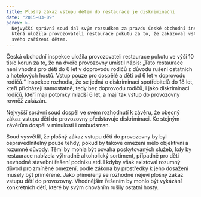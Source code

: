 ```yaml
---
title: Plošný zákaz vstupu dětem do restaurace je diskriminační
date: "2015-03-09"
perex: >-
  Nejvyšší správní soud dal svým rozsudkem za pravdu České obchodní inspekci,
  která uložila provozovateli restaurace pokutu za to, že zakazoval vstup do
  svého zařízení dětem.
---
```




Česká obchodní inspekce uložila provozovateli restaurace pokutu ve výši 10 tisíc korun za to, že na dveře provozovny umístil nápis: „Tato restaurace není vhodná pro děti do 6 let v doprovodu rodičů z důvodu rušení ostatních a hotelových hostů. Vstup pouze pro dospělé a děti od 6 let v doprovodu rodičů.“ Inspekce rozhodla, že se jedná o diskriminaci spotřebitelů do 18 let, kteří přicházejí samostatně, tedy bez doprovodu rodičů, i jako diskriminaci rodičů, kteří mají potomky mladší 6 let, a mají tak vstup do provozovny rovněž zakázán.



Nejvyšší správní soud dospěl ve svém rozhodnutí k závěru, že obecný zákaz vstupu dětí do provozovny představuje diskriminaci. Ke stejným závěrům dospěl v minulosti i ombudsman.  



Soud vysvětlil, že plošný zákaz vstupu dětí do provozovny by byl ospravedlnitelný pouze tehdy, pokud by takové omezení mělo objektivní a rozumné důvody. Těmi by mohla být povaha poskytovaných služeb, kdy by restaurace nabízela výhradně alkoholický sortiment, případně pro děti nevhodné stavební řešení podniku atd. I kdyby však existoval rozumný důvod pro zmíněné omezení, podle zákona by prostředky k jeho dosažení musely být přiměřené. Jako přiměřený se rozhodně nejeví plošný zákaz vstupu dětí do provozovny. Vhodnějším řešením by mohlo být vykázání konkrétních dětí, které by svým chováním rušily ostatní hosty. 


